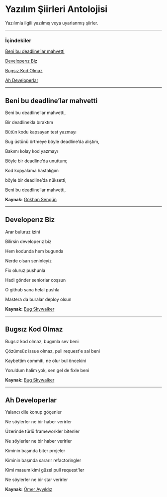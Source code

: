 # Yazılım Şiirleri Antolojisi
Yazılımla ilgili yazılmış veya uyarlanmış şiirler.

---

### İçindekiler

[Beni bu deadline’lar mahvetti](#beni-bu-deadlinelar-mahvetti)

[Developerız Biz](#developeriz-biz)

[Bugsız Kod Olmaz](#bugsiz-kod-olmaz)

[Ah Developerlar](#ah-developerlar)

---



## Beni bu deadline’lar mahvetti

Beni bu deadline’lar mahvetti,

Bir deadline’da bıraktım

Bütün kodu kapsayan test yazmayı

Bug üstünü örtmeye böyle deadline’da alıştım,

Bakımı kolay kod yazmayı

Böyle bir deadline’da unuttum;

Kod kopyalama hastalığım

böyle bir deadline’da nüksetti;

Beni bu deadline’lar mahvetti,


**Kaynak:** [Gökhan Şengün](https://twitter.com/gokhansengun/status/990327250254991360?s=20)

---

## Developerız Biz

Arar buluruz izini

Bilirsin developerız biz

Hem kodunda hem bugunda 

Nerde olsan seninleyiz

Fix oluruz pushunla

Hadi gönder seniorlar coşsun

O github sana helal pushla

Mastera da buralar deploy olsun

**Kaynak:** [Bug Skywalker](https://twitter.com/yazilimci_adam/status/1344347226139729923)

---

## Bugsız Kod Olmaz

Bugsız kod olmaz, bugımla sev beni

Çözümsüz issue olmaz, pull request'e sal beni

Kaybettim commiti, ne olur bul öncekini

Yoruldum halim yok, sen gel de fixle beni

**Kaynak:** [Bug Skywalker](https://twitter.com/yazilimci_adam/status/1327925228907991045)

---

## Ah Developerlar

Yalancı dile konup göçenler

Ne söylerler ne bir haber verirler

Üzerinde türlü frameworkler bitenler

Ne söylerler ne bir haber verirler



Kiminin başında biter projeler

Kiminin başında sararır refactoringler

Kimi masum kimi güzel pull request'ler

Ne söylerler ne bir star verirler

**Kaynak:** [Ömer Ayyıldız](https://twitter.com/omerayyildiz101/status/1346133876603826179?s=21)
